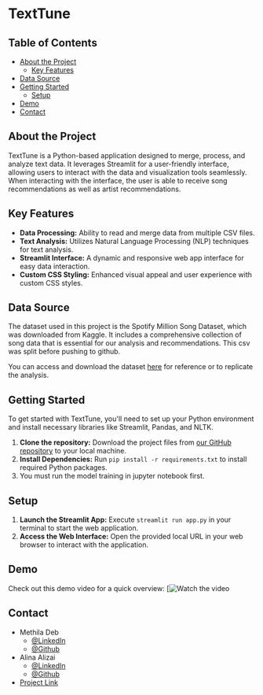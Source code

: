 # TextTune

## Table of Contents
- [About the Project](#about-the-project)
  - [Key Features](#key-features)
- [Data Source](#data-source)
- [Getting Started](#getting-started)
  - [Setup](#setup)
- [Demo](#demo)
- [Contact](#contact)

## About the Project
TextTune is a Python-based application designed to merge, process, and analyze text data. It leverages Streamlit for a user-friendly interface, allowing users to interact with the data and visualization tools seamlessly. When interacting with the interface, the user is able to receive song recommendations as well as artist recommendations.

## Key Features
- **Data Processing:** Ability to read and merge data from multiple CSV files.
- **Text Analysis:** Utilizes Natural Language Processing (NLP) techniques for text analysis.
- **Streamlit Interface:** A dynamic and responsive web app interface for easy data interaction.
- **Custom CSS Styling:** Enhanced visual appeal and user experience with custom CSS styles.

## Data Source
The dataset used in this project is the Spotify Million Song Dataset, which was downloaded from Kaggle. It includes a comprehensive collection of song data that is essential for our analysis and recommendations. This csv was split before pushing to github.

You can access and download the dataset [here](https://www.kaggle.com/datasets/notshrirang/spotify-million-song-dataset) for reference or to replicate the analysis.

## Getting Started
To get started with TextTune, you'll need to set up your Python environment and install necessary libraries like Streamlit, Pandas, and NLTK.

1. **Clone the repository:** Download the project files from [our GitHub repository](git@github.com:CTP-Team-5/Music-Recommender.git) to your local machine.
2. **Install Dependencies:** Run `pip install -r requirements.txt` to install required Python packages.
3. You must run the model training in jupyter notebook first.

## Setup
1. **Launch the Streamlit App:** Execute `streamlit run app.py` in your terminal to start the web application.
2. **Access the Web Interface:** Open the provided local URL in your web browser to interact with the application.

## Demo
Check out this demo video for a quick overview:
[![Watch the video](https://www.loom.com/share/cbfd1d69e7a44d369204a7595004db7d?sid=8c67a6e4-3de7-434c-85ed-b57673a3caa7)

## Contact
- Methila Deb 
  - [@LinkedIn](https://www.linkedin.com/in/methila-deb-130147202/) 
  - [@Github](https://github.com/methiladeb)
- Alina Alizai 
  - [@LinkedIn](https://www.linkedin.com/in/alina-alizai/) 
  - [@Github](https://github.com/Alina1z)
- [Project Link](https://github.com/CTP-Team-5/Music-Recommender)
